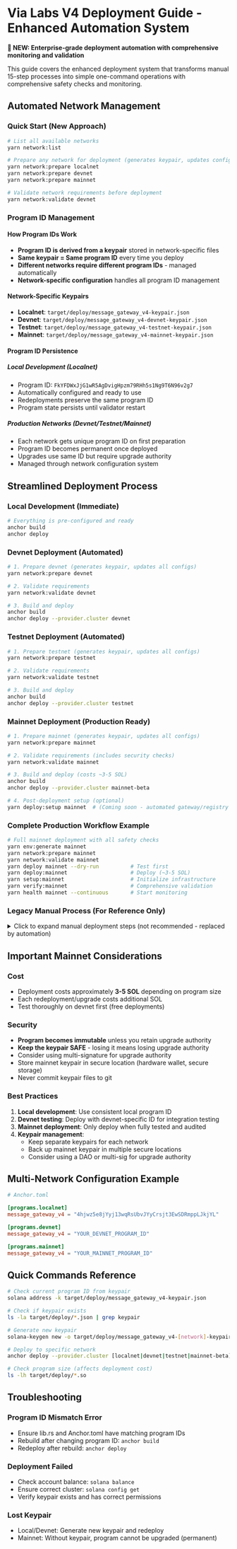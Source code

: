 # Via Labs V4 Deployment Guide - Enhanced Automation System

**🚀 NEW: Enterprise-grade deployment automation with comprehensive monitoring and validation**

This guide covers the enhanced deployment system that transforms manual 15-step processes into simple one-command operations with comprehensive safety checks and monitoring.

## Automated Network Management

### Quick Start (New Approach)
```bash
# List all available networks
yarn network:list

# Prepare any network for deployment (generates keypair, updates configs)
yarn network:prepare localnet
yarn network:prepare devnet
yarn network:prepare mainnet

# Validate network requirements before deployment
yarn network:validate devnet
```

### Program ID Management

#### How Program IDs Work
- **Program ID is derived from a keypair** stored in network-specific files
- **Same keypair = Same program ID** every time you deploy  
- **Different networks require different program IDs** - managed automatically
- **Network-specific configuration** handles all program ID management

#### Network-Specific Keypairs
- **Localnet**: `target/deploy/message_gateway_v4-keypair.json`
- **Devnet**: `target/deploy/message_gateway_v4-devnet-keypair.json` 
- **Testnet**: `target/deploy/message_gateway_v4-testnet-keypair.json`
- **Mainnet**: `target/deploy/message_gateway_v4-mainnet-keypair.json`

#### Program ID Persistence

##### Local Development (Localnet)
- Program ID: `FkYFDWxJjG1wR5AgDvigHpzm79RHh5s1Ng9T6N96v2g7`
- Automatically configured and ready to use
- Redeployments preserve the same program ID
- Program state persists until validator restart

##### Production Networks (Devnet/Testnet/Mainnet)
- Each network gets unique program ID on first preparation
- Program ID becomes permanent once deployed  
- Upgrades use same ID but require upgrade authority
- Managed through network configuration system

## Streamlined Deployment Process

### Local Development (Immediate)
```bash
# Everything is pre-configured and ready
anchor build
anchor deploy
```

### Devnet Deployment (Automated)
```bash
# 1. Prepare devnet (generates keypair, updates all configs)
yarn network:prepare devnet

# 2. Validate requirements
yarn network:validate devnet

# 3. Build and deploy
anchor build
anchor deploy --provider.cluster devnet
```

### Testnet Deployment (Automated)
```bash
# 1. Prepare testnet (generates keypair, updates all configs)
yarn network:prepare testnet

# 2. Validate requirements  
yarn network:validate testnet

# 3. Build and deploy
anchor build
anchor deploy --provider.cluster testnet
```

### Mainnet Deployment (Production Ready)
```bash
# 1. Prepare mainnet (generates keypair, updates all configs)
yarn network:prepare mainnet

# 2. Validate requirements (includes security checks)
yarn network:validate mainnet

# 3. Build and deploy (costs ~3-5 SOL)
anchor build
anchor deploy --provider.cluster mainnet-beta

# 4. Post-deployment setup (optional)
yarn deploy:setup mainnet  # (Coming soon - automated gateway/registry initialization)
```

### Complete Production Workflow Example
```bash
# Full mainnet deployment with all safety checks
yarn env:generate mainnet
yarn network:prepare mainnet
yarn network:validate mainnet
yarn deploy mainnet --dry-run          # Test first
yarn deploy:mainnet                    # Deploy (~3-5 SOL)
yarn setup:mainnet                     # Initialize infrastructure  
yarn verify:mainnet                    # Comprehensive validation
yarn health mainnet --continuous       # Start monitoring
```

### Legacy Manual Process (For Reference Only)
<details>
<summary>Click to expand manual deployment steps (not recommended - replaced by automation)</summary>

#### Manual Devnet Deployment (Old Method)
```bash
# Generate keypair manually
solana-keygen new -o target/deploy/message_gateway_v4-devnet-keypair.json

# Get program ID
solana address -k target/deploy/message_gateway_v4-devnet-keypair.json

# Update Anchor.toml manually
# [programs.devnet]
# message_gateway_v4 = "YOUR_PROGRAM_ID"

# Build and deploy
anchor build
anchor deploy --program-keypair target/deploy/message_gateway_v4-devnet-keypair.json --provider.cluster devnet

# Manual post-deployment setup (now automated)
# - Initialize gateways manually
# - Create signer registries manually  
# - No verification or monitoring
```

**❌ Problems with manual approach:**
- 15+ manual steps prone to human error
- Program ID mismatches causing deployment failures
- No automated validation or safety checks
- No post-deployment verification
- No monitoring or health checks
- Time-consuming and error-prone

**✅ New automated system solves all these issues**
</details>

## Important Mainnet Considerations

### Cost
- Deployment costs approximately **3-5 SOL** depending on program size
- Each redeployment/upgrade costs additional SOL
- Test thoroughly on devnet first (free deployments)

### Security
- **Program becomes immutable** unless you retain upgrade authority
- **Keep the keypair SAFE** - losing it means losing upgrade authority
- Consider using multi-signature for upgrade authority
- Store mainnet keypair in secure location (hardware wallet, secure storage)
- Never commit keypair files to git

### Best Practices
1. **Local development**: Use consistent local program ID
2. **Devnet testing**: Deploy with devnet-specific ID for integration testing
3. **Mainnet deployment**: Only deploy when fully tested and audited
4. **Keypair management**: 
   - Keep separate keypairs for each network
   - Back up mainnet keypair in multiple secure locations
   - Consider using a DAO or multi-sig for upgrade authority

## Multi-Network Configuration Example

```toml
# Anchor.toml

[programs.localnet]
message_gateway_v4 = "4hjwz5e8jYyj13wqRsUbvJYyCrsjt3EwSDRmppLJkjYL"

[programs.devnet]
message_gateway_v4 = "YOUR_DEVNET_PROGRAM_ID"

[programs.mainnet]
message_gateway_v4 = "YOUR_MAINNET_PROGRAM_ID"
```

## Quick Commands Reference

```bash
# Check current program ID from keypair
solana address -k target/deploy/message_gateway_v4-keypair.json

# Check if keypair exists
ls -la target/deploy/*.json | grep keypair

# Generate new keypair
solana-keygen new -o target/deploy/message_gateway_v4-[network]-keypair.json

# Deploy to specific network
anchor deploy --provider.cluster [localnet|devnet|testnet|mainnet-beta]

# Check program size (affects deployment cost)
ls -lh target/deploy/*.so
```

## Troubleshooting

### Program ID Mismatch Error
- Ensure lib.rs and Anchor.toml have matching program IDs
- Rebuild after changing program ID: `anchor build`
- Redeploy after rebuild: `anchor deploy`

### Deployment Failed
- Check account balance: `solana balance`
- Ensure correct cluster: `solana config get`
- Verify keypair exists and has correct permissions

### Lost Keypair
- Local/Devnet: Generate new keypair and redeploy
- Mainnet: Without keypair, program cannot be upgraded (permanent)